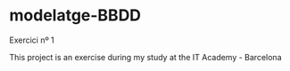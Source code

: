 # modelatge-BBDD
Exercici nº 1

This project is an exercise during my study at the IT Academy - Barcelona
